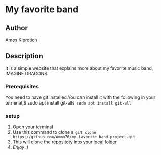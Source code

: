 # My favorite band
## Author
Amos Kiprotich
## Description
It is a simple website that explains more about my favorite music band, IMAGINE DRAGONS.
### Prerequisites
You need to have git installed.You can install it with the following in your terminal,$ sudo apt install git-all`$ sudo apt install git-all`
### setup
1. Open your terminal
1. Use this command to clone `$ git clone  https://github.com/Ammo76/my-favorite-band-project.git`
1. This will clone the repositoty into your local folder
1. _Enjoy :)_